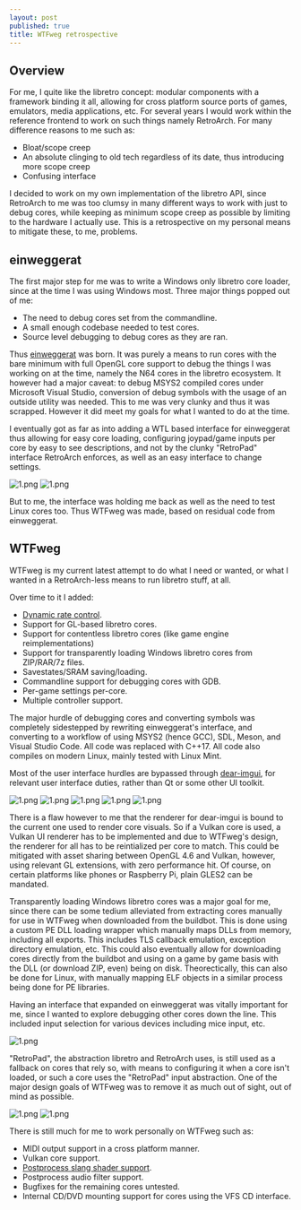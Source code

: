 ```yaml
---
layout: post
published: true
title: WTFweg retrospective
---
```


## Overview

For me, I quite like the libretro concept: modular components with a framework binding it all, allowing for cross platform source ports of games, emulators, media applications, etc. For several  years I would work within the reference frontend to work on such things namely RetroArch. For many difference reasons to me such as:

- Bloat/scope creep
- An absolute clinging to old tech regardless of its date, thus introducing more scope creep
- Confusing interface

I decided to work on my own implementation of the libretro API, since RetroArch to me was too clumsy in many different ways to work with just to debug cores, while keeping as minimum scope creep as possible by limiting to the hardware I actually use. This is a retrospective on my personal means to mitigate these, to me, problems.

## einweggerat

The first major step for me was to write a Windows only libretro core loader, since at the time  I was using Windows most. Three major things popped out of me:

- The need to debug cores set from the commandline.
- A small enough codebase needed to test cores.
- Source level debugging to debug cores as they are ran.

Thus [einweggerat](https://github.com/mudl0rd/einweggerat) was born. It was purely a means to run cores with the bare minimum with full OpenGL core support to debug the things I was working on at the time, namely the N64 cores in the libretro ecosystem. It however had a major caveat: to debug MSYS2 compiled cores under Microsoft Visual Studio, conversion of debug symbols with the usage of an outside utility was needed. This to me was very clunky and thus it was scrapped. However it did meet my goals for what I wanted to do at the time.

I eventually got as far as into adding a WTL based interface for einweggerat thus allowing for easy core loading, configuring joypad/game inputs per core by easy to see descriptions, and not by the clunky "RetroPad" interface RetroArch enforces, as well as an easy interface to change settings. 

![1.png]({{site.baseurl}}/images/wtfweg/d2t7WD9.png)
![1.png]({{site.baseurl}}/images/wtfweg/uZcxffp.png)

But to me, the interface was holding me back as well as the need to test Linux cores too. Thus WTFweg was made, based on residual code from einweggerat.

## WTFweg

WTFweg is my current latest attempt to do what I need or wanted, or what I wanted in a RetroArch-less means to run libretro stuff, at all.

Over time to it I added:

* [Dynamic rate control](https://docs.libretro.com/development/cores/dynamic-rate-control/).
* Support for GL-based libretro cores.
* Support for contentless libretro cores (like game engine reimplementations)
* Support for transparently loading Windows libretro cores from ZIP/RAR/7z files.
* Savestates/SRAM saving/loading.
* Commandline support for debugging cores with GDB.
* Per-game settings per-core.
* Multiple controller support.

The major hurdle of debugging cores and converting symbols was completely sidestepped by rewriting einweggerat's interface, and converting to a workflow of using MSYS2 (hence GCC), SDL, Meson, and Visual Studio Code. All code was replaced with C++17. All code also compiles on modern Linux, mainly tested with Linux Mint.

Most of the user interface hurdles are bypassed through [dear-imgui](https://github.com/ocornut/imgui), for relevant user interface duties, rather than Qt or some other UI toolkit.

![1.png]({{site.baseurl}}/images/wtfweg/1.png)
![1.png]({{site.baseurl}}/images/wtfweg/2.png)
![1.png]({{site.baseurl}}/images/wtfweg/3.png)
![1.png]({{site.baseurl}}/images/wtfweg/4.png)
![1.png]({{site.baseurl}}/images/wtfweg/5.png)

 There is a flaw however to me that the renderer for dear-imgui is bound to the current one used to render core visuals. So if a Vulkan core is used, a Vulkan UI renderer has to be implemented and due to WTFweg's design, the renderer for all has to be reintialized per core to match. This could be mitigated with asset sharing between OpenGL 4.6 and Vulkan, however, using relevant GL extensions, with zero performance hit. Of course, on certain platforms like phones or Raspberry Pi, plain GLES2 can be mandated.

Transparently loading Windows libretro cores was a major goal for me, since there can be some tedium alleviated from extracting cores manually for use in WTFweg when downloaded from the buildbot. This is done using a custom PE DLL loading wrapper which manually maps DLLs from memory, including all exports. This includes TLS callback emulation, exception directory emulation, etc. This could also eventually allow for downloading cores directly from the buildbot and using on a game by game basis with the DLL (or download ZIP, even) being on disk. Theorectically, this can also be done for Linux, with manually mapping ELF objects in a similar process being done for PE libraries.

Having an interface that expanded on einweggerat was vitally important for me, since I wanted to explore debugging other cores down the line. This included input selection for various devices including mice input, etc.

![1.png]({{site.baseurl}}/images/wtfweg/9.png)

"RetroPad", the abstraction libretro and RetroArch uses, is still used as a fallback on cores that rely so, with means to configuring it when a core isn't loaded, or such a core uses the "RetroPad" input abstraction. One of the major design goals of WTFweg was to remove it as much out of sight, out of mind as possible.

![1.png]({{site.baseurl}}/images/wtfweg/7.png)
![1.png]({{site.baseurl}}/images/wtfweg/8.png)

There is still much for me to work personally on WTFweg such as:

* MIDI output support in a cross platform manner.
* Vulkan core support.
* [Postprocess slang shader support](https://github.com/libretro/slang-shaders).
* Postprocess audio filter support.
* Bugfixes for the remaining cores untested.
* Internal CD/DVD mounting support for cores using the VFS CD interface.